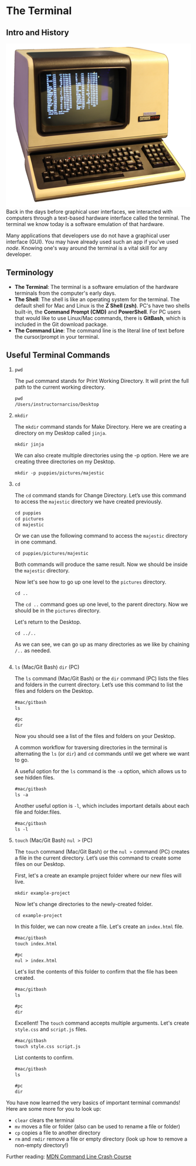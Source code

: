 # The Terminal

## Intro and History
![VT100 Terminal](./assets/VT100_terminal.png)
Back in the days before graphical user interfaces, we interacted with computers through a text-based hardware interface called the terminal. The terminal we know today is a software emulation of that hardware.

Many applications that developers use do not have a graphical user interface (GUI). You may have already used such an app if you've used *node*. Knowing one's way around the terminal is a vital skill for any developer.

## Terminology
- **The Terminal**: The terminal is a software emulation of the hardware terminals from the computer's early days.
- **The Shell**: The shell is like an operating system for the terminal. The default shell for Mac and Linux is the **Z Shell (zsh)**. PC's have two shells built-in, the **Command Prompt (CMD)** and **PowerShell**. For PC users that would like to use Linux/Mac commands, there is **GitBash**, which is included in the Git download package.
- **The Command Line**: The command line is the literal line of text before the cursor/prompt in your terminal.

## Useful Terminal Commands
1. `pwd`
   
    The `pwd` command stands for Print Working Directory. It will print the full path to the current working directory.

    ```shell
    pwd
    /Users/instructornarciso/Desktop
    ```
2. `mkdir`
   
    The `mkdir` command stands for Make Directory. Here we are creating a directory on my Desktop called `jinja`.

    ```shell
    mkdir jinja
    ```
    We can also create multiple directories using the -p option. Here we are creating three directories on my Desktop.

    ```shell
    mkdir -p puppies/pictures/majestic
    ```
3. `cd`
   
   The `cd` command stands for Change Directory. Let’s use this command to access the `majestic` directory we have created previously.

    ```shell
    cd puppies
    cd pictures
    cd majestic
    ```

    Or we can use the following command to access the `majestic` directory in one command.

    ```shell
    cd puppies/pictures/majestic
    ```
    Both commands will produce the same result. Now we should be inside the `majestic` directory.

    Now let's see how to go up one level to the `pictures` directory.

    ```shell
    cd ..
    ```

    The `cd ..` command goes up one level, to the parent directory. Now we should be in the `pictures` directory.

    Let's return to the Desktop.

    ```shell
    cd ../..
    ```

    As we can see, we can go up as many directories as we like by chaining `/..` as needed.
    ```
4. `ls` (Mac/Git Bash) `dir` (PC)
   
   The `ls` command (Mac/Git Bash) or the `dir` command (PC) lists the files and folders in the current directory. Let’s use this command to list the files and folders on the Desktop.

    ```shell
    #mac/gitbash
    ls
    ```

    ```shell
    #pc
    dir
    ```
    Now you should see a list of the files and folders on your Desktop.

    A common workflow for traversing directories in the terminal is alternating the `ls` (or `dir`) and `cd` commands until we get where we want to go.

    A useful option for the `ls` command is the `-a` option, which allows us to see hidden files.

    ```shell
    #mac/gitbash
    ls -a
    ```
    Another useful option is `-l`, which includes important details about each file and folder.files.

    ```shell
    #mac/gitbash
    ls -l
    ```
    
4. `touch` (Mac/Git Bash) `nul >` (PC)
   
   The `touch` command (Mac/Git Bash) or the `nul >` command (PC) creates a file in the current directory. Let’s use this command to create some files on our Desktop.

   First, let's a create an example project folder where our new files will live.

    ```shell
    mkdir example-project
    ```
    Now let's change directories to the newly-created folder.

    ```shell
    cd example-project
    ```
    In this folder, we can now create a file. Let's create an `index.html` file.

    ```shell
    #mac/gitbash
    touch index.html
    ```

    ```shell
    #pc
    nul > index.html
    ```
    Let's list the contents of this folder to confirm that the file has been created.

    ```shell
    #mac/gitbash
    ls
    ```

    ```shell
    #pc
    dir
    ```

    Excellent! The `touch` command accepts multiple arguments. Let's create `style.css` and `script.js` files.

    ```shell
    #mac/gitbash
    touch style.css script.js
    ```
    List contents to confirm.

    ```shell
    #mac/gitbash
    ls
    ```

    ```shell
    #pc
    dir
    ```

You have now learned the very basics of important terminal commands! Here are some more for you to look up:

- `clear` clears the terminal
- `mv` moves a file or folder (also can be used to rename a file or folder)
- `cp` copies a file to another directory
- `rm` and `rmdir` remove a file or empty directory (look up how to remove a non-empty directory!)

Further reading:
[MDN Command Line Crash Course](https://developer.mozilla.org/en-US/docs/Learn/Tools_and_testing/Understanding_client-side_tools/Command_line)
